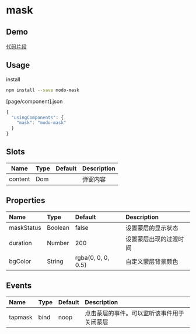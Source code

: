 # mask

## Demo
[代码片段](https://developers.weixin.qq.com/s/z6njJEmj7p4Z)

## Usage
install
```bash
npm install --save modo-mask
```
[page/component].json
```js
{
  "usingComponents": {
    "mask": "modo-mask"
  }
}
```

## Slots

| Name             | Type           | Default        | Description              |
| ---------------- |----------------|----------------| -------------------------|
| content          | Dom            |                | 弹窗内容                  |

## Properties

| Name              | Type           | Default            | Description              |
| :---------------- |:---------------|:-------------------|:-------------------------|
| maskStatus        | Boolean        | false              | 设置蒙层的显示状态          |
| duration          | Number         | 200                | 设置蒙层出现的过渡时间       |
| bgColor           | String         | rgba(0, 0, 0, 0.5) | 自定义蒙层背景颜色        |

## Events

| Name              | Type           | Default            | Description                         |
| :---------------- |:---------------|:-------------------|:------------------------------------|
| tapmask           | bind           | noop               | 点击蒙层的事件。可以监听该事件用于关闭蒙层 |
